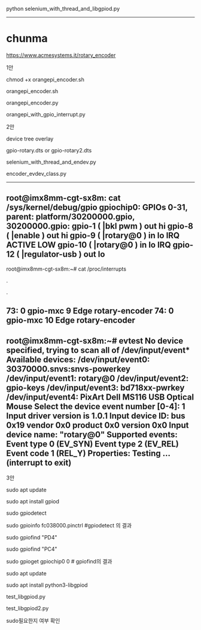 python selenium_with_thread_and_libgpiod.py  

-----------------------------
# chunma
https://www.acmesystems.it/rotary_encoder

1안 

chmod +x orangepi_encoder.sh

orangepi_encoder.sh

orangepi_encoder.py

orangepi_with_gpio_interrupt.py


2안 

device tree overlay

gpio-rotary.dts or gpio-rotary2.dts

selenium_with_thread_and_endev.py

encoder_evdev_class.py 

---  
root@imx8mm-cgt-sx8m: cat /sys/kernel/debug/gpio
gpiochip0: GPIOs 0-31, parent: platform/30200000.gpio, 30200000.gpio:
gpio-1 ( |bkl pwm ) out hi
gpio-8 ( |enable ) out hi
gpio-9 ( |rotary@0 ) in lo IRQ ACTIVE LOW
gpio-10 ( |rotary@0 ) in lo IRQ
gpio-12 ( |regulator-usb ) out lo
---  
root@imx8mm-cgt-sx8m:~# cat /proc/interrupts

.

.

73: 0 gpio-mxc 9 Edge rotary-encoder
74: 0 gpio-mxc 10 Edge rotary-encoder  
----
root@imx8mm-cgt-sx8m:~# evtest
No device specified, trying to scan all of /dev/input/event*
Available devices:
/dev/input/event0: 30370000.snvs:snvs-powerkey
/dev/input/event1: rotary@0
/dev/input/event2: gpio-keys
/dev/input/event3: bd718xx-pwrkey
/dev/input/event4: PixArt Dell MS116 USB Optical Mouse
Select the device event number [0-4]: 1
Input driver version is 1.0.1
Input device ID: bus 0x19 vendor 0x0 product 0x0 version 0x0
Input device name: "rotary@0"
Supported events:
Event type 0 (EV_SYN)
Event type 2 (EV_REL)
Event code 1 (REL_Y)
Properties:
Testing ... (interrupt to exit)
-------
3안

sudo apt update

sudo apt install gpiod

sudo gpiodetect

sudo gpioinfo fc038000.pinctrl #gpiodetect 의 결과

sudo gpiofind "PD4"

sudo gpiofind "PC4"

sudo gpioget gpiochip0 0 # gpiofind의 결과


sudo apt update

sudo apt install python3-libgpiod


test_libgpiod.py

test_libgpiod2.py

sudo필요한지 여부 확인


